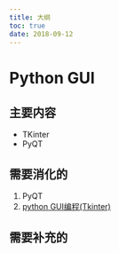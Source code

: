 ```yaml
---
title: 大纲
toc: true
date: 2018-09-12
---
```



# Python GUI



## 主要内容

- TKinter
- PyQT



## 需要消化的

1. PyQT
2. [python GUI编程(Tkinter)](https://www.w3cschool.cn/python/python-gui-tkinter.html)



## 需要补充的
